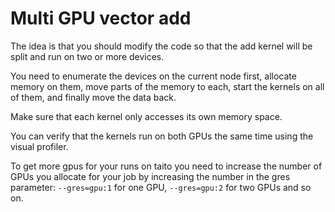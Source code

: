 # Multi GPU vector add

The idea is that you should modify the code so that the add kernel will be split and run on two or more devices.

You need to enumerate the devices on the current node first, allocate memory on them, move parts of the memory to each, start the kernels on all of them, and finally move the data back.

Make sure that each kernel only accesses its own memory space.

You can verify that the kernels run on both GPUs the same time using the visual profiler.

To get more gpus for your runs on taito you need to increase the number of GPUs you allocate for your job by increasing the number in the gres parameter: `--gres=gpu:1` for one GPU,  `--gres=gpu:2` for two GPUs and so on.